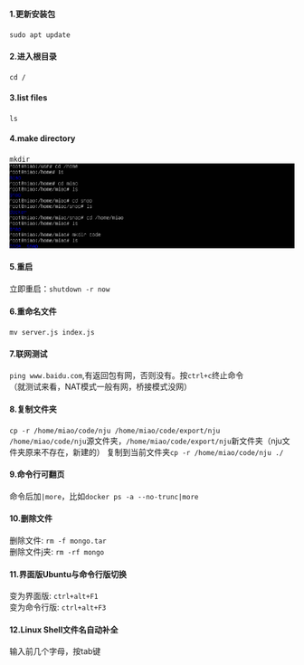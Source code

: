 #### 1.更新安装包
`sudo apt update`
#### 2.进入根目录
`cd /`
#### 3.list files
`ls`
#### 4.make directory
`mkdir`  
![linux cd](../assets/Ubuntu/linux-cd.png)  
#### 5.重启
立即重启：`shutdown -r now`
#### 6.重命名文件
`mv server.js index.js`
#### 7.联网测试
`ping www.baidu.com`,有返回包有网，否则没有。按`ctrl+c`终止命令  
（就测试来看，NAT模式一般有网，桥接模式没网）
#### 8.复制文件夹
`cp -r /home/miao/code/nju /home/miao/code/export/nju`  
`/home/miao/code/nju`源文件夹，`/home/miao/code/export/nju`新文件夹（nju文件夹原来不存在，新建的） 
复制到当前文件夹`cp -r /home/miao/code/nju ./` 
#### 9.命令行可翻页
命令后加`|more`，比如`docker ps -a --no-trunc|more`  
#### 10.删除文件
删除文件: `rm -f mongo.tar`  
删除文件j夹: `rm -rf mongo`
#### 11.界面版Ubuntu与命令行版切换
变为界面版: `ctrl+alt+F1`  
变为命令行版: `ctrl+alt+F3`
#### 12.Linux Shell文件名自动补全
输入前几个字母，按tab键
